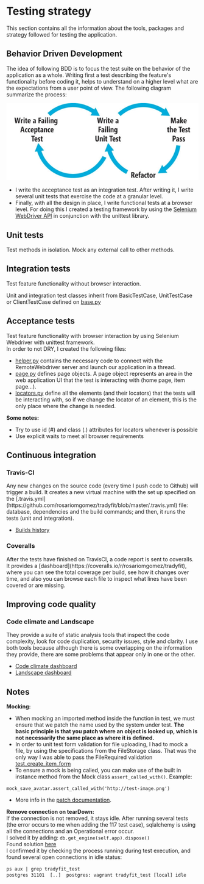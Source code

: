 # Testing strategy

This section contains all the information about the tools, packages and strategy followed for testing the application.

## Behavior Driven Development
The idea of following BDD is to focus the test suite on the behavior of the application as a whole.
Writing first a test describing the feature's functionality before coding it, helps to understand on a higher level what are the expectations from a user point of view. The following diagram summarize the process:  

![BDD cycle](img/bdd_cycle.jpg)

- I write the acceptance test as an integration test. After writing it, I write several unit tests that exercise the code at a granular level.
- Finally, with all the design in place, I write functional tests at a browser level. For doing this I created a testing framework by using the [Selenium WebDriver API](http://selenium.googlecode.com/git/docs/api/py/api.html) in conjunction with the unittest library.

## Unit tests
Test methods in isolation. Mock any external call to other methods.
  
## Integration tests  
Test feature functionality without browser interaction.  

Unit and integration test classes inherit from BasicTestCase, UnitTestCase or ClientTestCase defined on [base.py](https://github.com/rosariomgomez/tradyfit/blob/master/vagrant/tradyfit/tests/base.py)  

## Acceptance tests
Test feature functionality with browser interaction by using Selenium Webdriver with unittest framework.  
In order to not DRY, I created the following files:  
- [helper.py](https://github.com/rosariomgomez/tradyfit/blob/master/vagrant/tradyfit/tests/functional/helper.py) contains the necessary code to connect with the RemoteWebdriver server and launch our application in a thread.  
- [page.py](https://github.com/rosariomgomez/tradyfit/blob/master/vagrant/tradyfit/tests/functional/page.py) defines page objects. A page object represents an area in the web application UI that the test is interacting with (home page, item page...).  
- [locators.py](https://github.com/rosariomgomez/tradyfit/blob/master/vagrant/tradyfit/tests/functional/locators.py) define all the elements (and their locators) that the tests will be interacting with, so if we change the locator of an element, this is the only place where the change is needed.  

__Some notes:__  
  - Try to use id (#) and class (.) attributes for locators whenever is possible  
  - Use explicit waits to meet all browser requirements


## Continuous integration

<h3>Travis-CI</h3>
Any new changes on the source code (every time I push code to Github) will trigger a build. It creates a new virtual machine with the set up specified on the [.travis.yml](https://github.com/rosariomgomez/tradyfit/blob/master/.travis.yml) file: database, dependencies and the build commands; and then, it runs the tests (unit and integration).

- [Builds history](https://travis-ci.org/rosariomgomez/tradyfit/builds)

<h3>Coveralls</h3>
After the tests have finished on TravisCI, a code report is sent to coveralls. It provides a [dashboard](https://coveralls.io/r/rosariomgomez/tradyfit), where you can see the total coverage per build, see how it changes over time, and also you can browse each file to inspect what lines have been covered or are missing.

## Improving code quality

<h3>Code climate and Landscape</h3>
They provide a suite of static analysis tools that inspect the code complexity, look for code duplication, security issues, style and clarity.    
I use both tools because although there is some overlapping on the information they provide, there are some problems that appear only in one or the other.  

- [Code climate dashboard](https://codeclimate.com/github/rosariomgomez/tradyfit)
- [Landscape dashboard](https://landscape.io/github/rosariomgomez/tradyfit) 


## Notes
__Mocking:__  
- When mocking an imported method inside the function in test, we must ensure that we patch the name used by the system under test. __The basic principle is that you patch where an object is looked up, which is not necessarily the same place as where it is defined.__
- In order to unit test form validation for file uploading, I had to mock a file, by using the specifications from the FileStorage class. That was the only way I was able to pass the FileRequired validation [test_create_item_form](https://github.com/rosariomgomez/tradyfit/blob/master/vagrant/tradyfit/tests/unit/main/test_forms.py#L151)  
- To ensure a mock is being called, you can make use of the built in instance method from the Mock class ``assert_called_with()``. Example: 
```
mock_save_avatar.assert_called_with('http://test-image.png')
```
    
- More info in the [patch documentation](http://mock.readthedocs.org/en/latest/patch.html#where-to-patch).  

__Remove connection on tearDown:__  
If the connection is not removed, it stays idle. After running several tests (the error occurs to me when adding the 117 test case), sqlalchemy is using all the connections and an Operational error occur.  
I solved it by adding: ``db.get_engine(self.app).dispose()``  
Found solution [here](http://stackoverflow.com/questions/18291180/flask-unittest-and-sqlalchemy-using-all-connections)  
I confirmed it by checking the process running during test execution, and found several open connections in idle status:  
```
ps aux | grep tradyfit_test  
postgres 31101  [..]  postgres: vagrant tradyfit_test [local] idle
```
  

